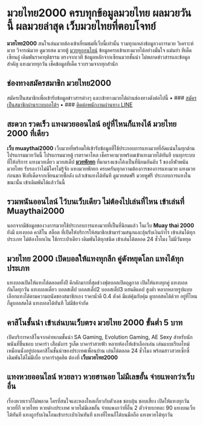 # มวยไทย2000 ครบทุกข้อมูลมวยไทย ผลมวยวันนี้ ผลมวยล่าสุด เว็บมวยไทยที่ตอบโจทย์

**มวยไทย2000** สนใจเล่นมวยต้องเข้าเยี่ยมชมที่เว็บนี้เท่านั้น รวมทุกแหล่งข้อมูลวงการมวย วิเคราะห์มวย วิจารณ์มวย ดูมวยสด มวยตู้ [มวยหูออนไลน์](https://pakyok711.com/voicemuay/) ข้อมูลครบเข้าแทงมวยได้อย่างมั่นใจ แม่นยำ ทีเด็ดเซียนอู๋ เดิมพันราคายุติธรรม ตรงจากเวที ข้อมูลหลักจากเซียนมวยชั้นนำ ไม่พลาดข่าวสารและข้อมูลสำคัญ แทงมวยทุกวัน เช็คข้อมูลทีเด็ด รวบรวมจากทุกสำนัก

## ช่องทางสมัครสมาชิก มวยไทย2000  
สมัครเป็นสมาชิกเพื่อเข้ารับข้อมูลข่าวสารต่างๆ และเข้าทางมวยได้ผ่านช่องทางดังต่อไปนี้
•	### [สมัครเป็นสมาชิกผ่านระบบออโต้ฯ](https://member.tiger711.io/register?sellerId=atom)
•	### [ติดต่อพนักงานผ่านทาง LINE](https://line.me/R/ti/p/%40tiger711)

## สะดวก รวดเร็ว แทงมวยออนไลน์ อยู่ที่ไหนก็แทงได้ มวยไทย 2000 ที่เดียว
**เว็บ muaythai2000** เว็บมวยที่พร้อมให้เข้ารับข้อมูลที่ใช้ประกอบการแทงมวยที่อัดแน่นในทุกด้าน โปรแกรมมวยวันนี้ โปรแกรมมวยตู้ เรตราคาไหล เช็คราคามวยพร้อมเข้าแทงมวยได้ทันที บนทุกระบบที่ให้บริการ แทงมวยเดี่ยว มวยสเต็ป [**มวยพักยก**](https://tiger711.io/muaypakyok) ที่มาแรงแซงโค้งเป็นที่นิยมอันดับ 1 ของกีฬาพนันมวยไทย รับรองว่าไม่มีใครไม่รู้จัก แทงมวยพักยก ครบครันทุกความต้องการของการแทงมวย แทงมวยก่อนชก ฟังทีเด็ดจากเซียนมวยชื่อดัง แล้วเข้าแทงได้ทันที ดูมวยสดฟรี มวยหูฟรี ประกอบการแทงในขณะนั้น เข้าเดิมพันได้แล้ววันนี้

## รวมพนันออนไลน์ ไว้บนเว็บเดียว ไม่ต้องไปเล่นที่ไหน เข้าเล่นที่ Muaythai2000
นอกจากมีข้อมูลของวงการมวยใช้ประกอบการแทงมวยที่เป็นที่นิยมแล้ว ในเว็บ **Muay thai 2000** ยังมี แทงบอล คาสิโน สล็อต ที่เปิดให้บริการให้สมาชิกเข้ามาร่วมสนุกและลุ้นรับเงินกำไร เข้าเล่นได้ทุกประเภท ไม่ต้องโยกเงิน ใช้กระเป๋าเดียว เดิมพันได้ทุกชนิด เข้าเล่นได้ตลอด 24 ชั่วโมง ไม่มีวันหยุด

## มวยไทย 2000 เปิดบอลให้แทงทุกลีก คู่ดังหยุดโลก แทงได้ทุกประเภท
แทงบอลเปิดให้แทงได้ตลอดทั้งปี คึกคักมากที่สุดช่วงฟุตบอลเปิดฤดูกาล เปิดให้แทงทุกคู่ แทงบอลกันไดทุกวัน แทงบอลเดี่ยว บอลสเต็ป บอลสเต็ป2 บอลสเต็ป3 แฮนดิแคป สูงต่ำ หลากหลายรูปแบบ เลือกแทงได้ตามความถนัดของสมาชิกเอง ราคาน้ำดี 0.4 ตังค์ มีแต่คุ้มกับคุ้ม ดูบอลสดได้ด้วย อยู่ที่ไหนก็ดูบอลสดได้ แทงบอลได้ทันที ไม่มีข้อจำกัด

## คาสิโนชั้นนำ เข้าเล่นบนเว็บตรง มวยไทย 2000 ขั้นต่ำ 5 บาท
เปิดบริการคาสิโนจากค่ายเกมชั้นนำ SA Gaming, Evolution Gaming, AE Sexy สำหรับนักพนันที่ชื่นชอบ บาคาร่า เสือมังกร รูเล็ต บาคาร่าสายฟ้า หลายห้องให้เข้าเลือกเล่น เล่นแบบเรียลไทม์ เหมือนนั่งอยู่บ่อนคาสิโนชั้นนำของประเทศเพื่อนบ้าน เล่นได้ตลอด 24 ชั่วโมง พร้อมสาวสวยเซ็กซี่ เดิมพันได้ไม่มีเบื่อ บาคาร่าสุดฮิต ต้องที่ **เว็บมวยไทย2000**

## แทงหวยออนไลน์ หวยลาว หวยฮานอย ไม่มีเลขอั้น จ่ายแพงกว่าเว็บอื่น
เรื่องหวยเราก็ไม่พลาด ใครที่สนใจและหลงใหลเกี่ยวกับตัวเลข ชอบลุ้น ชอบเสี่ยง เปิดให้แทงทุกวัน หวยยี่กี หวยไทย หวยต่างประเทศ หวยไม่มีเลขอั้น จ่ายแพงกว่าที่อื่น 2 ตัวจ่ายบาทละ 90 แทงบนเว็บได้ทันที แทงถูกรับเงินโอนเข้ากระเป๋าเงินทันที แทงที่ไหนก็ได้บนมือถือ แทงหวยได้ทุกวัน
